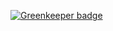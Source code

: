 

[![Greenkeeper badge](https://badges.greenkeeper.io/hanzoai/hanzo-ticketing-app.svg?token=f5c09b09f5d5133cc33a1a24e4f346f96e26f4b67c6ba71b7c54150e50d3ce39&ts=1509049924256)](https://greenkeeper.io/)